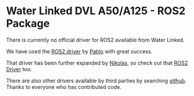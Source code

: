 # Water Linked DVL A50/A125 - ROS2 Package

There is currently no official driver for ROS2 available from Water Linked.

We have used the [ROS2 driver](https://github.com/paagutie/dvl-a50) by [Pablo](https://github.com/paagutie) with great success.

That driver has been further expanded by [Nikolas](https://github.com/ndahn), so check out that [ROS2 Driver](https://github.com/ndahn/dvl_a50) too. 

There are also other drivers available by third parties by searching [github](https://github.com/search?q=ros2%20dvl-a50&type=repositories). Thanks to everyone who has contributed code.

